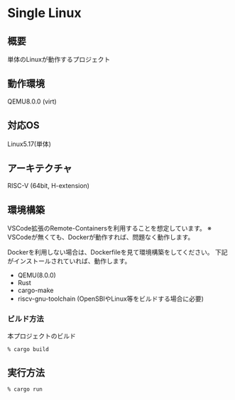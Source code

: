 # Single Linux

## 概要
単体のLinuxが動作するプロジェクト

## 動作環境
QEMU8.0.0 (virt)

## 対応OS
Linux5.17(単体)

## アーキテクチャ
RISC-V (64bit, H-extension)

## 環境構築
VSCode拡張のRemote-Containersを利用することを想定しています。
※ VSCodeが無くても、Dockerが動作すれば、問題なく動作します。

Dockerを利用しない場合は、Dockerfileを見て環境構築をしてください。
下記がインストールされていれば、動作します。
* QEMU(8.0.0)
* Rust
* cargo-make
* riscv-gnu-toolchain (OpenSBIやLinux等をビルドする場合に必要)

### ビルド方法
本プロジェクトのビルド
```
% cargo build
```

## 実行方法
```
% cargo run
```
